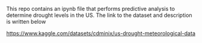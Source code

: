 This repo contains an ipynb file that performs predictive analysis to determine drought levels in the US. The link to the dataset and description is written below


https://www.kaggle.com/datasets/cdminix/us-drought-meteorological-data
